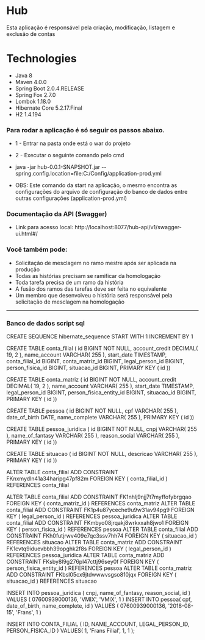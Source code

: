 # Hub

Esta aplicação é responsável pela criação, modificação, listagem e exclusão de contas

# Technologies
  
- Java 8
- Maven 4.0.0 
- Spring Boot 2.0.4.RELEASE
- Spring Fox 2.7.0
- Lombok 1.18.0
- Hibernate Core 5.2.17.Final  
- H2 1.4.194

### Para rodar a aplicação é só seguir os passos abaixo.

- 1 - Entrar na pasta onde está o war do projeto
- 2 - Executar o seguinte comando pelo cmd

- java -jar hub-0.0.1-SNAPSHOT.jar --spring.config.location=file:C:/Config/application-prod.yml
- OBS: Este comando da start na aplicação, o mesmo encontra as configurações do arquivo de configuração 
do banco de dados entre outras configurações (application-prod.yml)
   
### Documentação da API (Swagger)
- Link para acesso local: http://localhost:8077/hub-api/v1/swagger-ui.html#/

### Você também pode:

- Solicitação de mesclagem no ramo mestre após ser aplicada na produção
- Todas as histórias precisam se ramificar da homologação
- Toda tarefa precisa de um ramo da história
- A fusão dos ramos das tarefas deve ser feita no equivalente
- Um membro que desenvolveu o história será responsável pela solicitação de mesclagem na homologação

------------------------------------------------------------------------------------------------------------------------------------------
### Banco de dados script sql

CREATE
	SEQUENCE hibernate_sequence
START WITH
	1 INCREMENT BY 1

CREATE
	TABLE
		conta_filial ( id BIGINT NOT NULL,
		account_credit DECIMAL( 19,
		2 ),
		name_account VARCHAR( 255 ),
		start_date TIMESTAMP,
		conta_filial_id BIGINT,
		conta_matriz_id BIGINT,
		legal_person_id BIGINT,
		person_fisica_id BIGINT,
		situacao_id BIGINT,
		PRIMARY KEY ( id ))

CREATE
	TABLE
		conta_matriz ( id BIGINT NOT NULL,
		account_credit DECIMAL( 19,
		2 ),
		name_account VARCHAR( 255 ),
		start_date TIMESTAMP,
		legal_person_id BIGINT,
		person_fisica_entity_id BIGINT,
		situacao_id BIGINT,
		PRIMARY KEY ( id ))

CREATE
	TABLE
		pessoa ( id BIGINT NOT NULL,
		cpf VARCHAR( 255 ),
		date_of_birth DATE,
		name_complete VARCHAR( 255 ),
		PRIMARY KEY ( id ))

CREATE
	TABLE
		pessoa_juridica ( id BIGINT NOT NULL,
		cnpj VARCHAR( 255 ),
		name_of_fantasy VARCHAR( 255 ),
		reason_social VARCHAR( 255 ),
		PRIMARY KEY ( id ))

CREATE
	TABLE
		situacao ( id BIGINT NOT NULL,
		descricao VARCHAR( 255 ),
		PRIMARY KEY ( id ))

ALTER TABLE
	conta_filial ADD CONSTRAINT FKnxmydln41a34haripg47pf82m FOREIGN KEY ( conta_filial_id ) REFERENCES conta_filial

ALTER TABLE
	conta_filial ADD CONSTRAINT FK1nhlj9njj7t7myffofybrgqao FOREIGN KEY ( conta_matriz_id ) REFERENCES conta_matriz
ALTER TABLE
	conta_filial ADD CONSTRAINT FK1p4u87yceche9u9w31av94pg9 FOREIGN KEY ( legal_person_id ) REFERENCES pessoa_juridica
ALTER TABLE
	conta_filial ADD CONSTRAINT FKmbyo08jrqakj8wrkxxah8jwo1 FOREIGN KEY ( person_fisica_id ) REFERENCES pessoa
ALTER TABLE
	conta_filial ADD CONSTRAINT FKh0futjrwv409e7qc3ssv7hh74 FOREIGN KEY ( situacao_id ) REFERENCES situacao
ALTER TABLE
	conta_matriz ADD CONSTRAINT FK1cvtq9iduevbbh39opghk2f8s FOREIGN KEY ( legal_person_id ) REFERENCES pessoa_juridica
ALTER TABLE
	conta_matriz ADD CONSTRAINT FKsby8l9g276pl47cttj96sey0f FOREIGN KEY ( person_fisica_entity_id ) REFERENCES pessoa
ALTER TABLE
	conta_matriz ADD CONSTRAINT FKbsl05cx9jtdwwwvsgso810jqx FOREIGN KEY ( situacao_id ) REFERENCES situacao

INSERT
	INTO
		pessoa_juridica ( cnpj,
		name_of_fantasy,
		reason_social,
		id )
	VALUES ( 07600939000136,
	'VMIX',
	'VMIX',
	1 )
INSERT
	INTO
		pessoa( cpf,
		date_of_birth,
		name_complete,
		id )
	VALUES ( 07600939000136,
	'2018-08-15',
	'Frans',
	1 )

INSERT
	INTO
		CONTA_FILIAL ( ID,
		NAME_ACCOUNT,
		LEGAL_PERSON_ID,
		PERSON_FISICA_ID )
	VALUES( 1,
	'Frans Filial',
	1,
	1 );	

